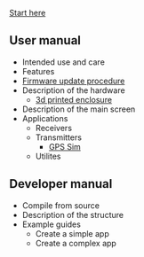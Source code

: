[Start here](Home)
## User manual
* Intended use and care
* Features
* [Firmware update procedure](Update-firmware)
* Description of the hardware
   * [3d printed enclosure](H2-Enclosure)
* Description of the main screen
* Applications
   * Receivers
   * Transmitters
      * [GPS Sim](GPS-Sim)
   * Utilites
## Developer manual
* Compile from source
* Description of the structure
* Example guides
   * Create a simple app
   * Create a complex app